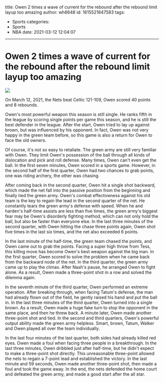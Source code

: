 title: Owen 2 times a wave of current for the rebound after the rebound limit layup too amazing
author: wh6648
id: 1615521847583
tags: 
- Sports
categories: 
- Sports
- NBA
date: 2021-03-12 12:04:07
---
# Owen 2 times a wave of current for the rebound after the rebound limit layup too amazing
![](https://p1.itc.cn/images01/20210312/80620e7454d147619e9661f91bf21bee.jpeg)


On March 12, 2021, the Nets beat Celtic 121-109, Owen scored 40 points and 8 rebounds.

Owen's most powerful weapon this season is still single. He ranks fifth in the league by scoring single points per game this season, and he is still the best defender in the league. After the start, Owen tried to lay up against brown, but was influenced by his opponent. In fact, Owen was not very happy in the green team before, so this game is also a return for Owen to face the old owners.

Of course, it's not so easy to retaliate. The green army are still very familiar with Owen. They limit Owen's possession of the ball through all kinds of dislocation and pick and roll defense. Many times, Owen can't even get the ball. In the first seven minutes, Owen scored in a sports game. However, in the second half of the first quarter, Owen had two chances to grab points, one was riding archery, the other was chasing.

After coming back in the second quarter, Owen hit a single shot backward, which made the net fall into the passive position from the beginning and finally tied the green army. Owen's combat effectiveness against his old team is the key to regain the lead in the second quarter of the net. He constantly tears the green army's defense with speed. When he and harden's half-time assists are less than five times, the green army's biggest fear may be Owen's disorderly fighting method, which can not only hold the ball, but also be faster than everyone else. In the last three minutes of the second quarter, with Owen hitting the chase three points again, Owen shot five times in the last six times, and the net also exceeded 6 points.

In the last minute of the half-time, the green team chased the points, and Owen came out to grab the points. Facing a super high throw from Tess, this killing move has become Owen's best weapon against the big man. In the first quarter, Owen scored to solve the problem when he came back from the backward node of the net. In the third quarter, the green army came up to play the climax. After Nash's pause, he arranged Owen to fight alone. As a result, Owen made a three-point shot in a row and solved the dilemma again.

In the seventh minute of the third quarter, Owen performed an extreme operation. After breaking through, when facing Tatum's defense, the man had already flown out of the field, he gently raised his hand and put the ball in. In the last three minutes of the third quarter, Owen turned into a single brown. As a result, Owen made a huge fake turn to stop the opponent in the same place, and then he threw back. A minute later, Owen made another three-point shot and tied. In the second and third quarters, Owen's powerful output ability made the green army helpless. Smart, brown, Tatum, Walker and Owen played all over the team individually.

In the last four minutes of the last quarter, both sides had already killed red eyes. Owen made a foul when facing three people in a breakthrough. In the last three minutes, Owen dribbled just after half-time, but he didn't expect to make a three-point shot directly. This unreasonable three-point allowed the nets to regain a 7-point lead and established the victory. In the last minute and 59 seconds, Owen made another three-point shot, then made a foul and took the game away. In the end, the nets defended the home court and defeated the green army, and made a good start after the all star.

